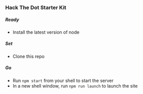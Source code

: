 ### Hack The Dot Starter Kit ###

##### Ready
- Install the latest version of node
##### Set
- Clone this repo
##### Go
- Run `npm start` from your shell to start the server
- In a new shell window, run `npm run launch` to launch the site
